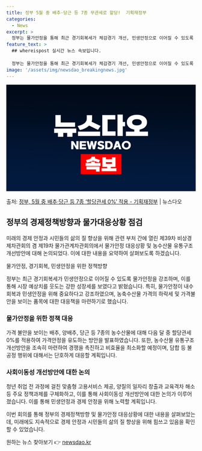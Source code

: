 ```yaml
---
title: 정부 5월 중 배추·당근 등 7종 무관세로 할당!  기획재정부
categories:
  - News
excerpt: >
  정부는 물가안정을 통해 최근 경기회복세가 체감경기 개선, 민생안정으로 이어질 수 있도록 힘쓰기로 했다. 이를…
feature_text: >
  ## whereispost 실시간 뉴스 속보입니다.

  정부는 물가안정을 통해 최근 경기회복세가 체감경기 개선, 민생안정으로 이어질 수 있도록 힘쓰기로 했다. 이를…
image: '/assets/img/newsdao_breakingnews.jpg'
---
```


![뉴스다오 속보](/assets/img/newsdao_breakingnews.jpg)

<p>출처: <a href="https://newsdao.kr/3673" rel="dofollow">정부, 5월 중 배추·당근 등 7종 ‘할당관세 0%’ 적용 - 기획재정부</a> | 뉴스다오</p>

<h2 data-ke-size="size26">정부의 경제정책방향과 물가대응상황 점검</h2>
미래의 경제 안정과 시민들의 삶의 질 향상을 위해 관련 부처 간에 열린 제39차 비상경제차관회의 겸 제19차 물가관계차관회의에서 물가안정 대응상황 및 농수산물 유통구조 개선방안에 대해 논의되었다. 이에 대한 내용을 요약하여 살펴보도록 하겠습니다.

<p data-ke-size="size16">물가안정, 경기회복, 민생안정을 위한 정책방향</p>
정부는 최근 경기회복세가 민생안정으로 이어질 수 있도록 물가안정을 강조하며, 이를 통해 시장 예상치를 웃도는 강한 성장세를 보였다고 밝혔습니다. 특히, 물가안정이 내수회복과 민생안정을 위해 중요하다고 강조하였으며, 농축수산물 가격의 하락세 및 가격불안을 보이는 품목에 대한 대응책을 마련하기로 했습니다.

<h3 data-ke-size="size20">물가안정을 위한 정책 대응</h3>
가격 불안을 보이는 배추, 양배추, 당근 등 7종의 농수산물에 대해 다음 달 중 할당관세 0%를 적용하여 가격안정을 유도하는 방안을 발표하였습니다. 또한, 농수산물 유통구조 개선방안을 조속히 마련하여 경쟁을 촉진하고 비효율을 최소화할 예정이며, 담합 등 불공정 행위에 대해서는 단호하게 대응할 계획입니다.

<h3 data-ke-size="size20">사회이동성 개선방안에 대한 논의</h3>
청년 취업 전 과정에 걸친 맞춤형 고용서비스 제공, 양질의 일자리 창출과 교육격차 해소 등 주요 정책과제를 구체화하고, 이를 통해 사회이동성 개선방안에 대한 논의가 이루어졌습니다. 이를 통해 민생안정과 경제 안정을 위해 노력할 계획입니다.

이번 회의를 통해 정부의 경제정책방향 및 물가안정 대응상황에 대한 내용을 살펴보았는데, 미래에도 지속적으로 경제 안정과 시민들의 삶의 질 향상을 위해 힘쓰고 있음을 확인할 수 있었습니다. 

원하는 뉴스 찾아보기 👉 <a href="https://newsdao.kr" rel="dofollow">newsdao.kr</a>


